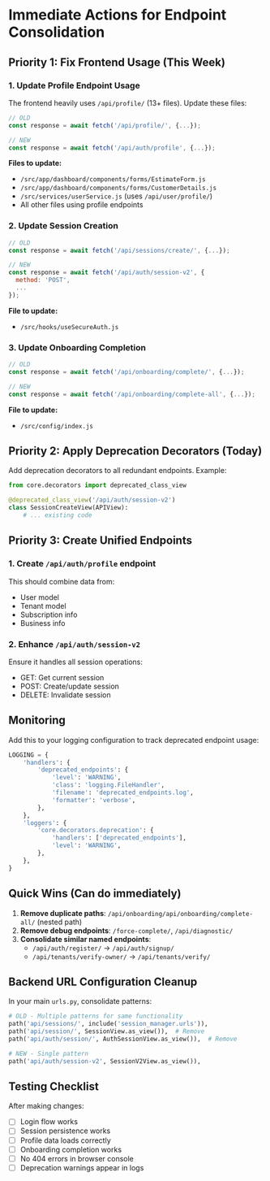 # Immediate Actions for Endpoint Consolidation

## Priority 1: Fix Frontend Usage (This Week)

### 1. Update Profile Endpoint Usage
The frontend heavily uses `/api/profile/` (13+ files). Update these files:

```javascript
// OLD
const response = await fetch('/api/profile/', {...});

// NEW  
const response = await fetch('/api/auth/profile', {...});
```

**Files to update:**
- `/src/app/dashboard/components/forms/EstimateForm.js`
- `/src/app/dashboard/components/forms/CustomerDetails.js`
- `/src/services/userService.js` (uses `/api/user/profile/`)
- All other files using profile endpoints

### 2. Update Session Creation
```javascript
// OLD
const response = await fetch('/api/sessions/create/', {...});

// NEW
const response = await fetch('/api/auth/session-v2', {
  method: 'POST',
  ...
});
```

**File to update:**
- `/src/hooks/useSecureAuth.js`

### 3. Update Onboarding Completion
```javascript
// OLD
const response = await fetch('/api/onboarding/complete/', {...});

// NEW
const response = await fetch('/api/onboarding/complete-all', {...});
```

**File to update:**
- `/src/config/index.js`

## Priority 2: Apply Deprecation Decorators (Today)

Add deprecation decorators to all redundant endpoints. Example:

```python
from core.decorators import deprecated_class_view

@deprecated_class_view('/api/auth/session-v2')
class SessionCreateView(APIView):
    # ... existing code
```

## Priority 3: Create Unified Endpoints

### 1. Create `/api/auth/profile` endpoint
This should combine data from:
- User model
- Tenant model  
- Subscription info
- Business info

### 2. Enhance `/api/auth/session-v2` 
Ensure it handles all session operations:
- GET: Get current session
- POST: Create/update session
- DELETE: Invalidate session

## Monitoring

Add this to your logging configuration to track deprecated endpoint usage:

```python
LOGGING = {
    'handlers': {
        'deprecated_endpoints': {
            'level': 'WARNING',
            'class': 'logging.FileHandler',
            'filename': 'deprecated_endpoints.log',
            'formatter': 'verbose',
        },
    },
    'loggers': {
        'core.decorators.deprecation': {
            'handlers': ['deprecated_endpoints'],
            'level': 'WARNING',
        },
    },
}
```

## Quick Wins (Can do immediately)

1. **Remove duplicate paths**: `/api/onboarding/api/onboarding/complete-all/` (nested path)
2. **Remove debug endpoints**: `/force-complete/`, `/api/diagnostic/`
3. **Consolidate similar named endpoints**: 
   - `/api/auth/register/` → `/api/auth/signup/`
   - `/api/tenants/verify-owner/` → `/api/tenants/verify/`

## Backend URL Configuration Cleanup

In your main `urls.py`, consolidate patterns:

```python
# OLD - Multiple patterns for same functionality
path('api/sessions/', include('session_manager.urls')),
path('api/session/', SessionView.as_view()),  # Remove
path('api/auth/session/', AuthSessionView.as_view()),  # Remove

# NEW - Single pattern
path('api/auth/session-v2', SessionV2View.as_view()),
```

## Testing Checklist

After making changes:
- [ ] Login flow works
- [ ] Session persistence works
- [ ] Profile data loads correctly
- [ ] Onboarding completion works
- [ ] No 404 errors in browser console
- [ ] Deprecation warnings appear in logs